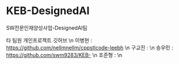 # KEB-DesignedAI
SW전문인재양성사업-DesignedAI팀

타 팀원 개인프로젝트 깃허브 \n
이병현 : https://github.com/nellmnellm/cppstlcode-leebh \n
구교진 : \n
송우민 : https://github.com/swm9283/KEB- \n
조준형 : \n
